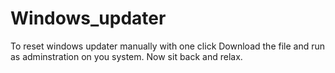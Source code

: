# Windows_updater
To reset windows updater manually with one click
Download the file and run as adminstration on you system.
Now sit back and relax.
